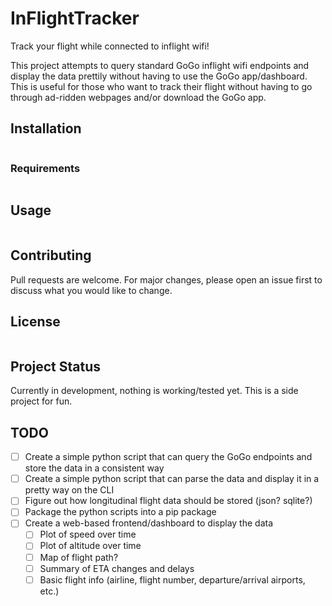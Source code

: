 # InFlightTracker
Track your flight while connected to inflight wifi!

This project attempts to query standard GoGo inflight wifi endpoints and display the data prettily without having to use the GoGo app/dashboard. This is useful for those who want to track their flight without having to go through ad-ridden webpages and/or download the GoGo app.

## Installation

```
```

### Requirements

```
```

## Usage
```
```

## Contributing
Pull requests are welcome. For major changes, please open an issue first to discuss what you would like to change.

## License
```
```

## Project Status
Currently in development, nothing is working/tested yet. This is a side project for fun.

## TODO
- [ ] Create a simple python script that can query the GoGo endpoints and store the data in a consistent way
- [ ] Create a simple python script that can parse the data and display it in a pretty way on the CLI
- [ ] Figure out how longitudinal flight data should be stored (json? sqlite?)
- [ ] Package the python scripts into a pip package
- [ ] Create a web-based frontend/dashboard to display the data
  - [ ] Plot of speed over time
  - [ ] Plot of altitude over time
  - [ ] Map of flight path?
  - [ ] Summary of ETA changes and delays
  - [ ] Basic flight info (airline, flight number, departure/arrival airports, etc.)

